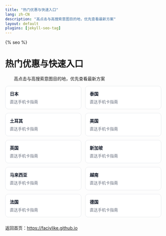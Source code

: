 ```yaml
---
title: "热门优惠与快速入口"
lang: zh-CN
description: "高点击与高搜索意图目的地，优先查看最新方案"
layout: default
plugins: [jekyll-seo-tag]
---
```


{% seo %}
<style>.cards{display:grid;grid-template-columns:repeat(auto-fit,minmax(180px,1fr));gap:12px;margin:10px 0 24px;} .card{display:block;border:1px solid #e5e7eb;border-radius:10px;padding:14px;text-decoration:none;background:#fff;transition:box-shadow .2s;} .card:hover{box-shadow:0 6px 16px rgba(0,0,0,.08);} .card-title{font-weight:600;color:#111827;margin-bottom:6px;} .card-desc{color:#6b7280;font-size:13px;}</style>
# 热门优惠与快速入口

　　高点击与高搜索意图目的地，优先查看最新方案

<div class="cards">
<a class="card" href="https://faciylike.github.io/japan-sim-guides"><div class="card-title">日本</div><div class="card-desc">直达手机卡指南</div></a>
<a class="card" href="https://faciylike.github.io/thailand-sim-guides"><div class="card-title">泰国</div><div class="card-desc">直达手机卡指南</div></a>
<a class="card" href="https://faciylike.github.io/turkey-sim-guides"><div class="card-title">土耳其</div><div class="card-desc">直达手机卡指南</div></a>
<a class="card" href="https://faciylike.github.io/united-states-sim-guides"><div class="card-title">美国</div><div class="card-desc">直达手机卡指南</div></a>
<a class="card" href="https://faciylike.github.io/united-kingdom-sim-guides"><div class="card-title">英国</div><div class="card-desc">直达手机卡指南</div></a>
<a class="card" href="https://faciylike.github.io/singapore-sim-guides"><div class="card-title">新加坡</div><div class="card-desc">直达手机卡指南</div></a>
<a class="card" href="https://faciylike.github.io/malaysia-sim-guides"><div class="card-title">马来西亚</div><div class="card-desc">直达手机卡指南</div></a>
<a class="card" href="https://faciylike.github.io/vietnam-sim-guides"><div class="card-title">越南</div><div class="card-desc">直达手机卡指南</div></a>
<a class="card" href="https://faciylike.github.io/france-sim-guides"><div class="card-title">法国</div><div class="card-desc">直达手机卡指南</div></a>
<a class="card" href="https://faciylike.github.io/germany-sim-guides"><div class="card-title">德国</div><div class="card-desc">直达手机卡指南</div></a>
</div>

返回首页：https://faciylike.github.io